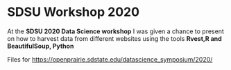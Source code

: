 # SDSU Workshop 2020
At the **SDSU 2020 Data Science workshop** I was given a chance to  present on how to harvest data from different websites using the tools **Rvest,R and BeautifulSoup, Python**  


Files for https://openprairie.sdstate.edu/datascience_symposium/2020/
